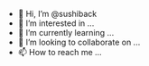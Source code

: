 - 👋 Hi, I’m @sushiback
- 👀 I’m interested in ...
- 🌱 I’m currently learning ...
- 💞️ I’m looking to collaborate on ...
- 📫 How to reach me ...

<!---
sushiback/sushiback is a ✨ special ✨ repository because its `README.md` (this file) appears on your GitHub profile.
You can click the Preview link to take a look at your changes.
--->
